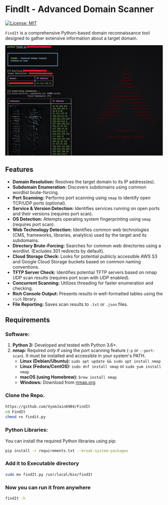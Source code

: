 # FindIt - Advanced Domain Scanner

[![License: MIT](https://img.shields.io/badge/License-MIT-yellow.svg)](https://opensource.org/licenses/MIT)

`FindIt` is a comprehensive Python-based domain reconnaissance tool designed to gather extensive information about a target domain.

![findIt Demo Screenshot (Placeholder - Replace with actual screenshot)](placeholder.png) 

## Features
* **Domain Resolution:** Resolves the target domain to its IP address(es).
* **Subdomain Enumeration:** Discovers subdomains using common wordlist brute-forcing.
* **Port Scanning:** Performs port scanning using `nmap` to identify open TCP/UDP ports (optional).
* **Service & Version Detection:** Identifies services running on open ports and their versions (requires port scan).
* **OS Detection:** Attempts operating system fingerprinting using `nmap` (requires port scan).
* **Web Technology Detection:** Identifies common web technologies (CMS, frameworks, libraries, analytics) used by the target and its subdomains.
* **Directory Brute-Forcing:** Searches for common web directories using a wordlist. (Excludes 301 redirects by default).
* **Cloud Storage Check:** Looks for potential publicly accessible AWS S3 and Google Cloud Storage buckets based on common naming conventions.
* **TFTP Server Check:** Identifies potential TFTP servers based on nmap UDP scan results (requires port scan with UDP enabled).
* **Concurrent Scanning:** Utilizes threading for faster enumeration and checking.
* **Rich Console Output:** Presents results in well-formatted tables using the `rich` library.
* **File Reporting:** Saves scan results to `.txt` or `.json` files.

## Requirements

### Software:

1.  **Python 3:** Developed and tested with Python 3.6+.
2.  **nmap:** Required *only* if using the port scanning feature (`-p` or `--port-scan`). It must be installed and accessible in your system's PATH.
    * **Linux (Debian/Ubuntu):** `sudo apt update && sudo apt install nmap`
    * **Linux (Fedora/CentOS):** `sudo dnf install nmap` or `sudo yum install nmap`
    * **macOS (using Homebrew):** `brew install nmap`
    * **Windows:** Download from [nmap.org](https://nmap.org/download.html)

### Clone the Repo.
```bash
https://github.com/VyomJain6904/FindIt
cd FindIt
chmod +x findit.py
```

### Python Libraries:
You can install the required Python libraries using pip:
```bash
pip install -r requirements.txt --break-system-packages
```

### Add it to Executable directory
```bash
sudo mv findIt.py /usr/local/bin/findIt
```
### Now you can run it from anywhere
```bash
findIt -h
```
